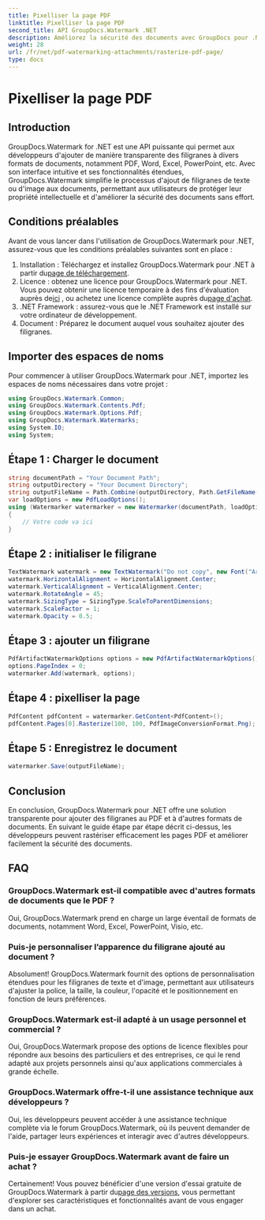 ```yaml
---
title: Pixelliser la page PDF
linktitle: Pixelliser la page PDF
second_title: API GroupDocs.Watermark .NET
description: Améliorez la sécurité des documents avec GroupDocs pour .NET. Ajoutez des filigranes aux PDF et à d’autres formats de manière transparente.
weight: 28
url: /fr/net/pdf-watermarking-attachments/rasterize-pdf-page/
type: docs
---
```

# Pixelliser la page PDF

## Introduction
GroupDocs.Watermark for .NET est une API puissante qui permet aux développeurs d'ajouter de manière transparente des filigranes à divers formats de documents, notamment PDF, Word, Excel, PowerPoint, etc. Avec son interface intuitive et ses fonctionnalités étendues, GroupDocs.Watermark simplifie le processus d'ajout de filigranes de texte ou d'image aux documents, permettant aux utilisateurs de protéger leur propriété intellectuelle et d'améliorer la sécurité des documents sans effort.
## Conditions préalables
Avant de vous lancer dans l'utilisation de GroupDocs.Watermark pour .NET, assurez-vous que les conditions préalables suivantes sont en place :
1. Installation : Téléchargez et installez GroupDocs.Watermark pour .NET à partir du[page de téléchargement](https://releases.groupdocs.com/Watermark/net/).
2.  Licence : obtenez une licence pour GroupDocs.Watermark pour .NET. Vous pouvez obtenir une licence temporaire à des fins d'évaluation auprès de[ici](https://purchase.groupdocs.com/temporary-license/) , ou achetez une licence complète auprès du[page d'achat](https://purchase.groupdocs.com/buy).
3. .NET Framework : assurez-vous que le .NET Framework est installé sur votre ordinateur de développement.
4. Document : Préparez le document auquel vous souhaitez ajouter des filigranes.

## Importer des espaces de noms
Pour commencer à utiliser GroupDocs.Watermark pour .NET, importez les espaces de noms nécessaires dans votre projet :
```csharp
using GroupDocs.Watermark.Common;
using GroupDocs.Watermark.Contents.Pdf;
using GroupDocs.Watermark.Options.Pdf;
using GroupDocs.Watermark.Watermarks;
using System.IO;
using System;
```
## Étape 1 : Charger le document
```csharp
string documentPath = "Your Document Path";
string outputDirectory = "Your Document Directory";
string outputFileName = Path.Combine(outputDirectory, Path.GetFileName(documentPath));
var loadOptions = new PdfLoadOptions();
using (Watermarker watermarker = new Watermarker(documentPath, loadOptions))
{
    // Votre code va ici
}
```
## Étape 2 : initialiser le filigrane
```csharp
TextWatermark watermark = new TextWatermark("Do not copy", new Font("Arial", 8));
watermark.HorizontalAlignment = HorizontalAlignment.Center;
watermark.VerticalAlignment = VerticalAlignment.Center;
watermark.RotateAngle = 45;
watermark.SizingType = SizingType.ScaleToParentDimensions;
watermark.ScaleFactor = 1;
watermark.Opacity = 0.5;
```
## Étape 3 : ajouter un filigrane
```csharp
PdfArtifactWatermarkOptions options = new PdfArtifactWatermarkOptions();
options.PageIndex = 0;
watermarker.Add(watermark, options);
```
## Étape 4 : pixelliser la page
```csharp
PdfContent pdfContent = watermarker.GetContent<PdfContent>();
pdfContent.Pages[0].Rasterize(100, 100, PdfImageConversionFormat.Png);
```
## Étape 5 : Enregistrez le document
```csharp
watermarker.Save(outputFileName);
```

## Conclusion
En conclusion, GroupDocs.Watermark pour .NET offre une solution transparente pour ajouter des filigranes au PDF et à d'autres formats de documents. En suivant le guide étape par étape décrit ci-dessus, les développeurs peuvent rastériser efficacement les pages PDF et améliorer facilement la sécurité des documents.
## FAQ
### GroupDocs.Watermark est-il compatible avec d'autres formats de documents que le PDF ?
Oui, GroupDocs.Watermark prend en charge un large éventail de formats de documents, notamment Word, Excel, PowerPoint, Visio, etc.
### Puis-je personnaliser l’apparence du filigrane ajouté au document ?
Absolument! GroupDocs.Watermark fournit des options de personnalisation étendues pour les filigranes de texte et d'image, permettant aux utilisateurs d'ajuster la police, la taille, la couleur, l'opacité et le positionnement en fonction de leurs préférences.
### GroupDocs.Watermark est-il adapté à un usage personnel et commercial ?
Oui, GroupDocs.Watermark propose des options de licence flexibles pour répondre aux besoins des particuliers et des entreprises, ce qui le rend adapté aux projets personnels ainsi qu'aux applications commerciales à grande échelle.
### GroupDocs.Watermark offre-t-il une assistance technique aux développeurs ?
Oui, les développeurs peuvent accéder à une assistance technique complète via le forum GroupDocs.Watermark, où ils peuvent demander de l'aide, partager leurs expériences et interagir avec d'autres développeurs.
### Puis-je essayer GroupDocs.Watermark avant de faire un achat ?
Certainement! Vous pouvez bénéficier d'une version d'essai gratuite de GroupDocs.Watermark à partir du[page des versions](https://releases.groupdocs.com/), vous permettant d'explorer ses caractéristiques et fonctionnalités avant de vous engager dans un achat.